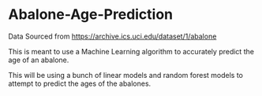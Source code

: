 # Abalone-Age-Prediction

Data Sourced from
https://archive.ics.uci.edu/dataset/1/abalone 

This is meant to use a Machine Learning algorithm to accurately predict the age of an abalone.

This will be using a bunch of linear models and random forest models to attempt to predict the ages of the abalones.
